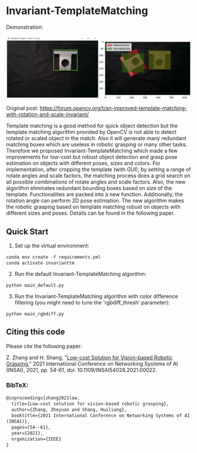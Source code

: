 # Invariant-TemplateMatching

Demonstration:

![demo](images/demonstration_crop_and_match.png)

Original post: https://forum.opencv.org/t/an-improved-template-matching-with-rotation-and-scale-invariant/

Template matching is a good method for quick object detection but the template matching algorithm provided by OpenCV is not able to detect rotated or scaled object in the match. Also it will generate many redundant matching boxes which are useless in robotic grasping or many other tasks. Therefore we proposed Invariant-TemplateMatching which made a few improvements for low-cost but robust object detection and grasp pose estimation on objects with different poses, sizes and colors. For implementation, after cropping the template (with GUI), by setting a range of rotate angles and scale factors, the matching process does a grid search on all possible combinations of rotate angles and scale factors. Also, the new algorithm eliminates redundant bounding boxes based on size of the template. Functionalities are packed into a new function. Additionally, the rotation angle can perform 2D pose estimation. The new algorithm makes the robotic grasping based on template matching robust on objects with different sizes and poses. Details can be found in the following paper.

## Quick Start
1. Set up the virtual environment:

```
conda env create -f requirements.yml
conda activate invarianttm
```

2. Run the default Invariant-TemplateMatching algorithm:

```
python main_default.py
```

3. Run the Invariant-TemplateMatching algorithm with color difference filtering (you might need to tune the 'rgbdiff_thresh' parameter):

```
python main_rgbdiff.py
```

## Citing this code
Please cite the following paper:

Z. Zhang and H. Shang, "[Low-cost Solution for Vision-based Robotic Grasping](https://ieeexplore.ieee.org/document/9757984)," 2021 International Conference on Networking Systems of AI (INSAI), 2021, pp. 54-61, doi: 10.1109/INSAI54028.2021.00022.

### BibTeX:

```
@inproceedings{zhang2021low,
  title={Low-cost solution for vision-based robotic grasping},
  author={Zhang, Zheyuan and Shang, Huiliang},
  booktitle={2021 International Conference on Networking Systems of AI (INSAI)},
  pages={54--61},
  year={2021},
  organization={IEEE}
}
```
